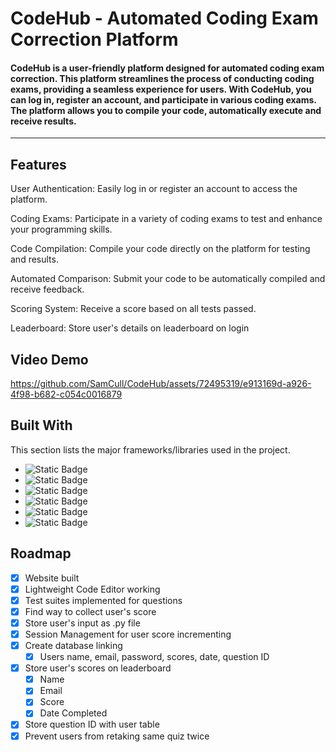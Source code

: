 # CodeHub - Automated Coding Exam Correction Platform
#### CodeHub is a user-friendly platform designed for automated coding exam correction. This platform streamlines the process of conducting coding exams, providing a seamless experience for users. With CodeHub, you can log in, register an account, and participate in various coding exams. The platform allows you to compile your code, automatically execute and receive results.
--------------------------------------------------------------------------------------------------------------------------------------------------------------------
## Features
User Authentication: Easily log in or register an account to access the platform.

Coding Exams: Participate in a variety of coding exams to test and enhance your programming skills.

Code Compilation: Compile your code directly on the platform for testing and results.

Automated Comparison: Submit your code to be automatically compiled and receive feedback.

Scoring System: Receive a score based on all tests passed.

Leaderboard: Store user's details on leaderboard on login

## Video Demo

https://github.com/SamCull/CodeHub/assets/72495319/e913169d-a926-4f98-b682-c054c0016879


## Built With
This section lists the major frameworks/libraries used in the project. 
* ![Static Badge](https://img.shields.io/badge/HTML-red)
* ![Static Badge](https://img.shields.io/badge/CSS-blue)
* ![Static Badge](https://img.shields.io/badge/JAVASCRIPT-orange)
* ![Static Badge](https://img.shields.io/badge/PYTHON-blue)
* ![Static Badge](https://img.shields.io/badge/MONGODB-darkgreen)
* ![Static Badge](https://img.shields.io/badge/NETLIFY-skyblue)


## Roadmap

- [x] Website built
- [x] Lightweight Code Editor working
- [x] Test suites implemented for questions  
- [x] Find way to collect user's score
- [x] Store user's input as .py file 
- [x] Session Management for user score incrementing 
- [x] Create database linking 
    - [x] Users name, email, password, scores, date, question ID
- [x] Store user's scores on leaderboard
    - [x] Name
    - [x] Email
    - [x] Score
    - [x] Date Completed
- [x] Store question ID with user table  
- [x] Prevent users from retaking same quiz twice
